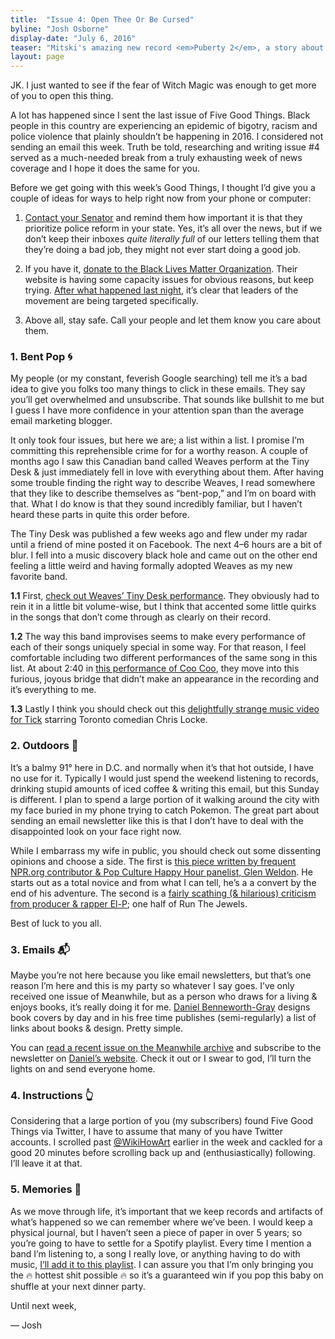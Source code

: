 ```yaml
---
title:  "Issue 4: Open Thee Or Be Cursed​"
byline: "Josh Osborne"
display-date: "July 6, 2016"
teaser: "Mitski's amazing new record <em>Puberty 2</em>, a story about Denny's & family back home, tiny improv comedy and free rap music. Mitski's amazing new record <em>Puberty 2</em>. Another few words to fill out this space."
layout: page
---
```

JK. I just wanted to see if the fear of Witch Magic was enough to get more of you to open this thing.

A lot has happened since I sent the last issue of Five Good Things. Black people in this country are experiencing an epidemic of bigotry, racism and police violence that plainly shouldn’t be happening in 2016. I considered not sending an email this week. Truth be told, researching and writing issue <span>#4</span> served as a much-needed break from a truly exhausting week of news coverage and I hope it does the same for you.

Before we get going with this week’s Good Things, I thought I’d give you a couple of ideas for ways to help right now from your phone or computer:

1. [Contact your Senator](http://www.senate.gov/senators/contact/) and remind them how important it is that they prioritize police reform in your state. Yes, it’s all over the news, but if we don’t keep their inboxes *quite literally full* of our letters telling them that they’re doing a bad job, they might not ever start doing a good job.

2. If you have it, [donate to the Black Lives Matter Organization](https://donate.idex.org/checkout/donation?eid=66399). Their website is having some capacity issues for obvious reasons, but keep trying. [After what happened last night](https://twitter.com/hashtag/FreeDeray?src=tren&data_id=tweet%3A752168944602054656), it’s clear that leaders of the movement are being targeted specifically.

3. Above all, stay safe. Call your people and let them know you care about them.


### 1. Bent Pop 🌀

My people (or my constant, feverish Google searching) tell me it’s a bad idea to give you folks too many things to click in these emails. They say you’ll get overwhelmed and unsubscribe. That sounds like bullshit to me but I guess I have more confidence in your attention span than the average email marketing blogger.

It only took four issues, but here we are; a list within a list. I promise I’m committing this reprehensible crime for for a worthy reason. A couple of months ago I saw this Canadian band called Weaves perform at the Tiny Desk & just immediately fell in love with everything about them. After having some trouble finding the right way to describe Weaves, I read somewhere that they like to describe themselves as “bent-pop,” and I’m on board with that. What I do know is that they sound incredibly familiar, but I haven’t heard these parts in quite this order before.

The Tiny Desk was published a few weeks ago and flew under my radar until a friend of mine posted it on Facebook. The next 4–6 hours are a bit of blur. I fell into a music discovery black hole and came out on the other end feeling a little weird and having formally adopted Weaves as my new favorite band.

**1.1** First, [check out Weaves’ Tiny Desk performance](https://www.youtube.com/watch?v=faGzVf9ySmY). They obviously had to rein it in a little bit volume-wise, but I think that accented some little quirks in the songs that don’t come through as clearly on their record.

**1.2** The way this band improvises seems to make every performance of each of their songs uniquely special in some way. For that reason, I feel comfortable including two different performances of the same song in this list. At about 2:40 in [this performance of Coo Coo](https://www.youtube.com/watch?v=LNOx8s4d-tw&feature=youtu.be), they move into this furious, joyous bridge that didn’t make an appearance in the recording and it’s everything to me.

**1.3** Lastly I think you should check out this [delightfully strange music video for Tick](https://www.youtube.com/watch?v=4IMTvbw7Uo4&feature=youtu.be) starring Toronto comedian Chris Locke.


### 2. Outdoors 🌳

It’s a balmy 91° here in D.C. and normally when it’s that hot outside, I have no use for it. Typically I would just spend the weekend listening to records, drinking stupid amounts of iced coffee & writing this email, but this Sunday is different. I plan to spend a large portion of it walking around the city with my face buried in my phone trying to catch Pokemon. The great part about sending an email newsletter like this is that I don’t have to deal with the disappointed look on your face right now.

While I embarrass my wife in public, you should check out some dissenting opinions and choose a side. The first is [this piece written by frequent NPR.org contributor & Pop Culture Happy Hour panelist, Glen Weldon](http://www.npr.org/sections/monkeysee/2016/07/08/485078495/gotta-catch-em-all-or-at-least-a-few-a-pokemon-neophyte-tries-pokemon-go). He starts out as a total novice and from what I can tell, he’s a a convert by the end of his adventure. The second is a [fairly scathing (& hilarious) criticism from producer & rapper El-P](http://pitchfork.com/news/66702-el-p-drops-pokemon-rap-after-insulting-pokemon-fans-launches-remix-challenge/?mbid=social_facebook); one half of Run The Jewels.

Best of luck to you all.


### 3. Emails 📬

Maybe you’re not here because you like email newsletters, but that’s one reason I’m here and this is my party so whatever I say goes. I’ve only received one issue of Meanwhile, but as a person who draws for a living & enjoys books, it’s really doing it for me. [Daniel Benneworth-Gray](http://danielgray.com/) designs book covers by day and in his free time publishes (semi-regularly) a list of links about books & design. Pretty simple.

You can [read a recent issue on the Meanwhile archive](http://us5.campaign-archive1.com/?u=e48b498e80c278078bd4069e6&id=479354d8ab&e=a1966004ab) and subscribe to the newsletter on [Daniel’s website](http://danielgray.com/meanwhile). Check it out or I swear to god, I’ll turn the lights on and send everyone home.

### 4. Instructions 👆

Considering that a large portion of you (my subscribers) found Five Good Things via Twitter, I have to assume that many of you have Twitter accounts. I scrolled past [@WikiHowArt](https://twitter.com/WikiHowArt) earlier in the week and cackled for a good 20 minutes before scrolling back up and (enthusiastically) following. I’ll leave it at that.

### 5. Memories 🔮

As we move through life, it’s important that we keep records and artifacts of what’s happened so we can remember where we’ve been. I would keep a physical journal, but I haven’t seen a piece of paper in over 5 years; so you’re going to have to settle for a Spotify playlist. Every time I mention a band I’m listening to, a song I really love, or anything having to do with music, [I’ll add it to this playlist](https://play.spotify.com/user/jshosbrn/playlist/6OF7Y9lN6i5q72GhCpkJ4g?play=true&utm_source=open.spotify.com&utm_medium=open). I can assure you that I’m only bringing you the 🔥 hottest shit possible 🔥 so it’s a guaranteed win if you pop this baby on shuffle at your next dinner party.

Until next week,

— Josh
